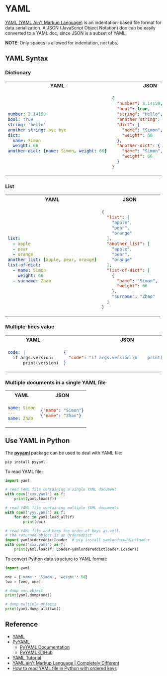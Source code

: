 # YAML #

[YAML (YAML Ain't Markup Language)](https://yaml.org/) is an
indentation-based file format for data serialization.  A JSON
(JavaScript Object Notation) doc can be easily converted to a YAML
doc, since JSON is a subset of YAML.

**NOTE**: Only spaces is allowed for indentation, not tabs.


## YAML Syntax ##

### Dictionary ###

<table>
<tr><th>YAML</th><th>JSON</th></tr>
<tr>
  <td>
  
```yaml
number: 3.14159
bool: true
string: 'hello'
another string: bye bye
dict:
  name: Simon
  weight: 66
another-dict: {name: Simon, weight: 66}
```
  </td>
  <td>

```json
{
  "number": 3.14159,
  "bool": true,
  "string": "hello",
  "another string": "bye bye",
  "dict": {
    "name": "Simon",
    "weight": 66
  },
  "another-dict": {
    "name": "Simon",
    "weight": 66
  }
}
```
  </td>
</tr>
</table>


### List ###

<table>
<tr><th>YAML</th><th>JSON</th></tr>
<tr>
  <td>

```yaml
list:
  - apple
  - pear
  - orange
another_list: [apple, pear, orange]
list-of-dict:
  - name: Simon
    weight: 66
  - surname: Zhao
```
  </td>
  <td>

```json
{
  "list": [
    "apple",
    "pear",
    "orange"
  ],
  "another_list": [
    "apple",
    "pear",
    "orange"
  ],
  "list-of-dict": [
    {
      "name": "Simon",
      "weight": 66
    },
    "surname": "Zhao"
  ]
}
```
  </td>
</tr>
</table>


### Multiple-lines value ###

<table>
<tr><th>YAML</th><th>JSON</th></tr>
<tr>
  <td>

```yaml
code: |
  if args.version:
      print(version)
```
  </td>
  <td>

```json
{
  "code": "if args.version:\n    print(version)\n"
}
```
  </td>
</tr>
</table>


### Multiple documents in a single YAML file ###

<table>
<tr><th>YAML</th><th>JSON</th></tr>
<tr>
  <td>

```yaml
name: Simon
---
name: Zhao
```
  </td>
  <td>

```json
{"name": "Simon"}
{"name": "Zhao"}
```
  </td>
</tr>
</table>


## Use YAML in Python ##

The [**pyyaml**](https://pyyaml.org/) package can be used to deal with
YAML file:

```bash
pip install pyyaml
```

To read YAML file:

```python
import yaml

# read YAML file containing a single YAML document
with open('xxx.yaml') as f:
    print(yaml.load(f))

# read YAML file containing multiple YAML documents
with open('yyy.yaml') as f:
    for doc in yaml.load_all(f)
        print(doc)

# read YAML file and keep the order of keys as well.
# the returned object is an OrderedDict
import yamlordereddictloader  # pip install yamlordereddictloader
with open('xxx.yaml') as f:
    print(yaml.load(f, Loader=yamlordereddictloader.Loader))
```

To convert Python data structure to YAML format:

```python
import yaml

one = {'name': 'Simon', 'weight': 66}
two = [one, one]

# dump one object
print(yaml.dump(one))

# dump multiple objects
print(yaml.dump_all(two))
```


## Reference ##

* [YAML](https://yaml.org/)
* [PyYAML](https://pyyaml.org/)
    + [PyYAML Documentation](https://pyyaml.org/wiki/PyYAMLDocumentation)
    + [PyYAML GitHub](https://github.com/yaml/pyyaml/)
* [YAML Tutorial](https://gettaurus.org/docs/YAMLTutorial/)
* [YAML ain't Markup Language | Completely Different](http://jessenoller.com/blog/2009/04/13/yaml-aint-markup-language-completely-different)
* [How to read YAML file in Python with ordered keys](https://codeyarns.com/2017/11/23/how-to-read-yaml-file-in-python-with-ordered-keys/)
